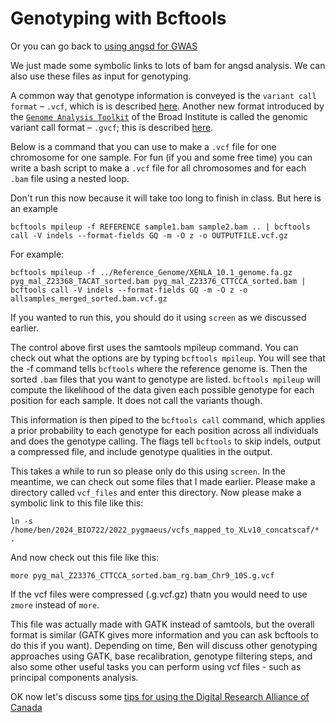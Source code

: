# Genotyping with Bcftools

Or you can go back to [using angsd for GWAS](4_Using_angsd_for_GWAS.md)

We just made some symbolic links to lots of bam for angsd analysis. We can also use these files as input for genotyping.

A common way that genotype information is conveyed is the `variant call format` – `.vcf`, which is is described [here](https://en.wikipedia.org/wiki/Variant_Call_Format). Another new format introduced by the [`Genome Analysis Toolkit`](https://en.wikipedia.org/wiki/Variant_Call_Format) of the Broad Institute is called the genomic variant call format – `.gvcf`; this is described [here](https://gatk.broadinstitute.org/hc/en-us/articles/360035531812-GVCF-Genomic-Variant-Call-Format).

Below is a command that you can use to make a `.vcf` file for one chromosome for one sample. For fun (if you and some free time) you can write a bash script to make a `.vcf` file for all chromosomes and for each `.bam` file using a nested loop.

Don't run this now because it will take too long to finish in class.  But here is an example
```
bcftools mpileup -f REFERENCE sample1.bam sample2.bam .. | bcftools call -V indels --format-fields GQ -m -O z -o OUTPUTFILE.vcf.gz
```
For example:
```
bcftools mpileup -f ../Reference_Genome/XENLA_10.1_genome.fa.gz pyg_mal_Z23368_TACAT_sorted.bam pyg_mal_Z23376_CTTCCA_sorted.bam | bcftools call -V indels --format-fields GQ -m -O z -o allsamples_merged_sorted.bam.vcf.gz
```

If you wanted to run this, you should do it using `screen` as we discussed earlier.

The control above first uses the samtools mpileup command. You can check out what the options are by typing `bcftools mpileup`.  You will see that the -f command tells `bcftools` where the reference genome is. Then the sorted `.bam` files that you want to genotype are listed. `bcftools mpileup` will compute the likelihood of the data given each possible genotype for each position for each sample.  It does not call the variants though. 

This information is then piped to the `bcftools call` command, which applies a prior probability to each genotype for each position across all individuals and does the genotype calling. The flags tell `bcftools` to skip indels, output a compressed file, and include genotype qualities in the output. 

This takes a while to run so please only do this using `screen`. In the meantime, we can check out some files that I made earlier. Please make a directory called `vcf_files` and enter this directory. Now please make a symbolic link to this file like this:

```
ln -s /home/ben/2024_BIO722/2022_pygmaeus/vcfs_mapped_to_XLv10_concatscaf/* .
```

And now check out this file like this:

```
more pyg_mal_Z23376_CTTCCA_sorted.bam_rg.bam_Chr9_10S.g.vcf

```

If the vcf files were compressed (.g.vcf.gz) thatn you would need to use `zmore` instead of `more`.

This file was actually made with GATK instead of samtools, but the overall format is similar (GATK gives more information and you can ask bcftools to do this if you want). Depending on time, Ben will discuss other genotyping approaches using GATK, base recalibration, genotype filtering steps, and also some other useful tasks you can perform using vcf files - such as principal components analysis.

OK now let's discuss some [tips for using the Digital Research Alliance of Canada](https://github.com/evansbenj/2024_BIO722/blob/master/6_tips_for_using_the_digital_research_alliance_of_canada.md)
